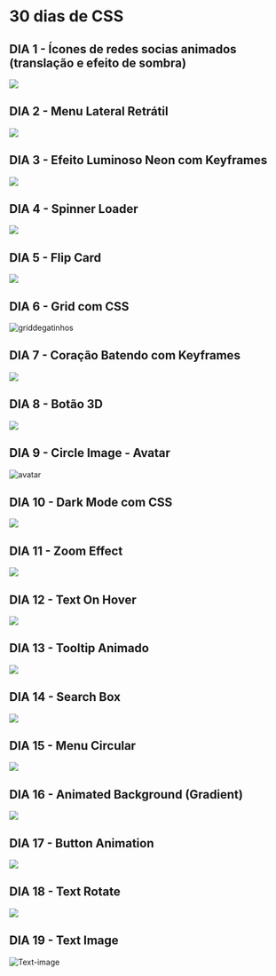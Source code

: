 # 30 dias de CSS

## DIA 1 - Ícones de redes socias animados (translação e efeito de sombra)

<a href = "https://j.gifs.com/BN0ALk.gif"><img src="https://j.gifs.com/BN0ALk.gif"></a>

## DIA 2 - Menu Lateral Retrátil

<a href = "https://j.gifs.com/4Q0OJJ.gif"><img src="https://j.gifs.com/4Q0OJJ.gif"></a>

## DIA 3 - Efeito Luminoso Neon com Keyframes

<a href = "https://j.gifs.com/mO45n3.gif"><img src="https://j.gifs.com/mO45n3.gif"></a>

## DIA 4 - Spinner Loader

<a href = "https://j.gifs.com/91M41P.gif"><img src="https://j.gifs.com/91M41P.gif"></a>

## DIA 5 - Flip Card

<a href = "https://j.gifs.com/5QGO78.gif"><img src="https://j.gifs.com/5QGO78.gif"></a>

## DIA 6 - Grid com CSS

![griddegatinhos](https://user-images.githubusercontent.com/53568231/90278398-cce2ac00-de3d-11ea-90dd-44184bfe8f97.png)

## DIA 7 - Coração Batendo com Keyframes

<a href = "https://j.gifs.com/NLAVxp.gif"><img src="https://j.gifs.com/NLAVxp.gif"></a>

## DIA 8 - Botão 3D

<a href = "https://j.gifs.com/2xZ4rj.gif"><img src="https://j.gifs.com/2xZ4rj.gif"></a>

## DIA 9 - Circle Image - Avatar
![avatar](https://user-images.githubusercontent.com/53568231/90438088-db350000-e0a9-11ea-9d25-414894f9c9fa.png)

## DIA 10 - Dark Mode com CSS

<a href = "https://j.gifs.com/gZoLLY.gif"><img src="https://j.gifs.com/gZoLLY.gif"></a>

## DIA 11 - Zoom Effect

<a href = "https://j.gifs.com/1WZ6Po.gif"><img src="https://j.gifs.com/1WZ6Po.gif"></a>

## DIA 12 - Text On Hover

<a href = "https://j.gifs.com/NLwYPD.gif"><img src="https://j.gifs.com/NLwYPD.gif"></a>

## DIA 13 - Tooltip Animado

<a href = "https://j.gifs.com/vl0YA5.gif"><img src="https://j.gifs.com/vl0YA5.gif"></a>

## DIA 14 - Search Box

<a href = "https://j.gifs.com/q7BL9r.gif"><img src="https://j.gifs.com/q7BL9r.gif"></a>

## DIA 15 - Menu Circular

<a href = "https://j.gifs.com/k8vj75.gif"><img src="https://j.gifs.com/k8vj75.gif"></a>

## DIA 16 - Animated Background (Gradient)

<a href = "https://j.gifs.com/71Zwmr.gif"><img src="https://j.gifs.com/71Zwmr.gif"></a>

## DIA 17 - Button Animation

<a href = "https://j.gifs.com/ANZ2Vz.gif"><img src="https://j.gifs.com/ANZ2Vz.gif"></a>

## DIA 18 - Text Rotate

<a href = "https://j.gifs.com/1WZD0j.gif"><img src="https://j.gifs.com/1WZD0j.gif"></a>

## DIA 19 - Text Image

![Text-image](https://user-images.githubusercontent.com/53568231/91517228-b3bd0f00-e8c3-11ea-81b2-53af8bce47dd.png)

